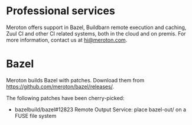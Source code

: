 # Professional services

Meroton offers support in Bazel, Buildbarn remote execution and caching, Zuul CI and other CI related systems,
both in the cloud and on premis. For more information, contact us at hi@meroton.com.

# Bazel

Meroton builds Bazel with patches. Download them from https://github.com/meroton/bazel/releases/.

The following patches have been cherry-picked:
* bazelbuild/bazel#12823 Remote Output Service: place bazel-out/ on a FUSE file system

<!--

**Here are some ideas to get you started:**

🙋‍♀️ A short introduction - what is your organization all about?
🌈 Contribution guidelines - how can the community get involved?
👩‍💻 Useful resources - where can the community find your docs? Is there anything else the community should know?
🍿 Fun facts - what does your team eat for breakfast?
🧙 Remember, you can do mighty things with the power of [Markdown](https://docs.github.com/github/writing-on-github/getting-started-with-writing-and-formatting-on-github/basic-writing-and-formatting-syntax)
-->
